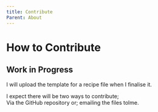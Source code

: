 ```yaml
---
title: Contribute
Parent: About
---
```


# How to Contribute

## Work in Progress 

I will upload the template for a recipe file when I finalise it. 

I expect there will be two ways to contribute; <br> 
Via the GitHub repository or; emailing the files tolme.